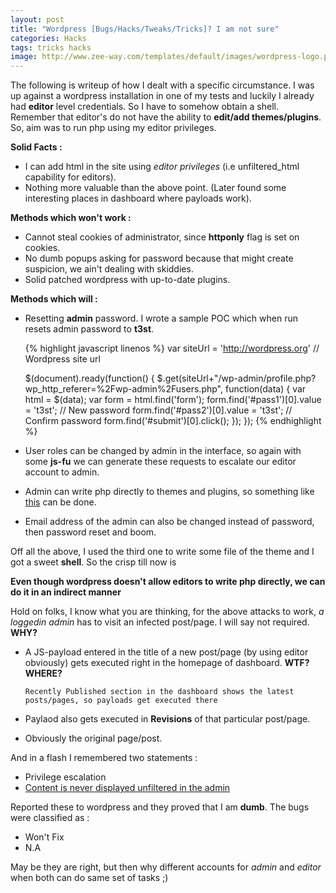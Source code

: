 ```yaml
---
layout: post
title: "Wordpress [Bugs/Hacks/Tweaks/Tricks]? I am not sure"
categories: Hacks
tags: tricks hacks
image: http://www.zee-way.com/templates/default/images/wordpress-logo.png
---
```


The following is writeup of how I dealt with a specific circumstance. I was up against a wordpress
installation in one of my tests and luckily I already had **editor** level credentials. So I have to somehow obtain a
shell. Remember that editor's do not have the ability to **edit/add themes/plugins**. So, aim was to run php using my
editor privileges.

**Solid Facts :**

+ I can add html in the site using _editor privileges_ (i.e unfiltered_html capability for editors).
+ Nothing more valuable than the above point. (Later found some interesting places in dashboard where payloads work).

**Methods which won't work :**

+ Cannot steal cookies of administrator, since **httponly** flag is set on cookies.
+ No dumb popups asking for password because that might create suspicion, we ain't dealing with skiddies.
+ Solid patched wordpress with up-to-date plugins.

**Methods which will :**

+ Resetting **admin** password. I wrote a sample POC which when run resets admin password to **t3st**.

    {% highlight javascript linenos %}
    var siteUrl = 'http://wordpress.org' // Wordpress site url

    $(document).ready(function() {
        $.get(siteUrl+"/wp-admin/profile.php?wp_http_referer=%2Fwp-admin%2Fusers.php", function(data) {
            var html = $(data);
            var form = html.find('form');
            form.find('#pass1')[0].value = 't3st'; // New password
            form.find('#pass2')[0].value = 't3st'; // Confirm password
            form.find('#submit')[0].click();
            });
        });
    {% endhighlight %}

+ User roles can be changed by admin in the interface, so again with some **js-fu** we can generate these requests to escalate our editor account to admin.
+ Admin can write php directly to themes and plugins, so something like [this](https://nealpoole.com/blog/2011/01/how-does-cross-site-scripting-become-arbitrary-code-execution-an-ode-to-the-oft-maligned-referer-header/) can be done.
+ Email address of the admin can also be changed instead of password, then password reset and boom.

Off all the above, I used the third one to write some file of the theme and I got a sweet **shell**. So the crisp till now is

**Even though wordpress doesn't allow editors to write php directly, we can do it in an indirect manner**

Hold on folks, I know what you are thinking, for the above attacks to work, _a loggedin admin_ has to visit an infected post/page. I will say
not required. **WHY?**

+ A JS-payload entered in the title of a new post/page (by using editor obviously) gets executed right in the homepage of dashboard. **WTF? WHERE?**

    ```
    Recently Published section in the dashboard shows the latest posts/pages, so payloads get executed there
    ```

+ Paylaod also gets executed in **Revisions** of that particular post/page.
+ Obviously the original page/post.

And in a flash I remembered two statements :

+ Privilege escalation
+ [Content is never displayed unfiltered in the admin](http://make.wordpress.org/core/handbook/reporting-security-vulnerabilities/#why-are-some-users-allowed-to-post-unfiltered-html)

Reported these to wordpress and they proved that I am **dumb**. The bugs were classified as :

+ Won't Fix
+ N.A

May be they are right, but then why different accounts for *admin* and *editor* when both can do same set of tasks ;)
